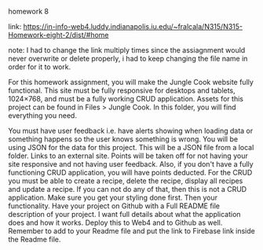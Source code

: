 homework 8

link: https://in-info-web4.luddy.indianapolis.iu.edu/~fralcala/N315/N315-Homework-eight-2/dist/#home

note: I had to change the link multiply times since the assiagnment would never overwrite or delete properly, i had to keep changing the file name in order for it to work.

For this homework assignment, you will make the Jungle Cook website fully functional. This site must be fully responsive for desktops and tablets, 1024×768, and must be a fully working CRUD application. Assets for this project can be found in Files > Jungle Cook. In this folder, you will find everything you need.

You must have user feedback i.e. have alerts showing when loading data or something happens so the user knows something is wrong.
You will be using JSON for the data for this project. This will be a JSON file from a local folder. Links to an external site.
Points will be taken off for not having your site responsive and not having user feedback. Also, if you don't have a fully functioning CRUD application, you will have points deducted.
For the CRUD you must be able to create a recipe, delete the recipe, display all recipes and update a recipe. If you can not do any of that, then this is not a CRUD application.
Make sure you get your styling done first. Then your functionality.
Have your project on Github with a Full README file description of your project. I want full details about what the application does and how it works.
Deploy this to Web4 and to Github as well. Remember to add to your Readme file and put the link to Firebase link inside the Readme file.
